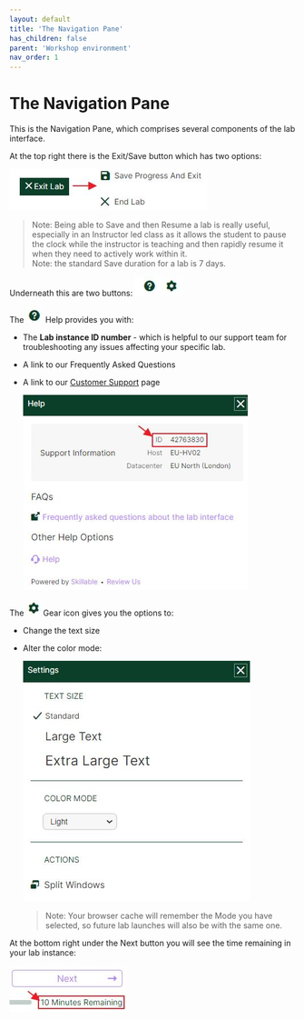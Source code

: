 ```yaml
---
layout: default
title: 'The Navigation Pane'
has_children: false
parent: 'Workshop environment'
nav_order: 1
---
```


# The Navigation Pane

This is the Navigation Pane, which comprises several components of the lab interface.

At the top right there is the Exit/Save button which has two options:

![alt text](./SkillableLabs001.png)

> Note: Being able to Save and then Resume a lab is really useful, especially in an Instructor led class as it allows the student to pause the clock while the instructor is teaching and then rapidly resume it when they need to actively work within it. <br> Note: the standard Save duration for a lab is 7 days.

Underneath this are two buttons: ![alt text](./SkillableLabs002.png)

The ![alt text](./SkillableLabs003.png) Help provides you with:

* The **Lab instance ID number** - which is helpful to our support team for troubleshooting any issues affecting your specific lab.

* A link to our Frequently Asked Questions

* A link to our [Customer Support](https://www.skillable.com/customer-support/) page

    ![alt text](./SkillableLabs004.png)

The ![alt text](./SkillableLabs005.png) Gear icon gives you the options to:

* Change the text size
* Alter the color mode:

    ![alt text](./SkillableLabs006.png)

    > Note: Your browser cache will remember the Mode you have selected, so future lab launches will also be with the same one.

At the bottom right under the Next button you will see the time remaining in your lab instance:

![alt text](./SkillableLabs007.png)